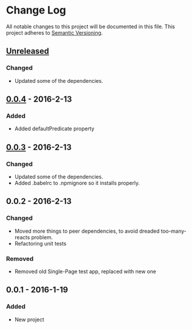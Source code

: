 # Change Log
All notable changes to this project will be documented in this file.
This project adheres to [Semantic Versioning](http://semver.org/).

## [Unreleased]
### Changed
- Updated some of the dependencies.

## [0.0.4] - 2016-2-13
### Added
- Added defaultPredicate property

## [0.0.3] - 2016-2-13
### Changed
- Updated some of the dependencies.
- Added .babelrc to .npmignore so it installs properly.

## 0.0.2 - 2016-2-13
### Changed
- Moved more things to peer dependencies, to avoid dreaded too-many-reacts problem.
- Refactoring unit tests

### Removed
- Removed old Single-Page test app, replaced with new one

## 0.0.1 - 2016-1-19
### Added
- New project

[Unreleased]: https://github.com/rm3web/rm3/compare/v0.0.5...HEAD
[0.0.5]: https://github.com/rm3web/rm3/compare/v0.0.4...v0.0.5
[0.0.4]: https://github.com/rm3web/rm3/compare/v0.0.3...v0.0.4
[0.0.3]: https://github.com/rm3web/rm3/compare/v0.0.2...v0.0.3
